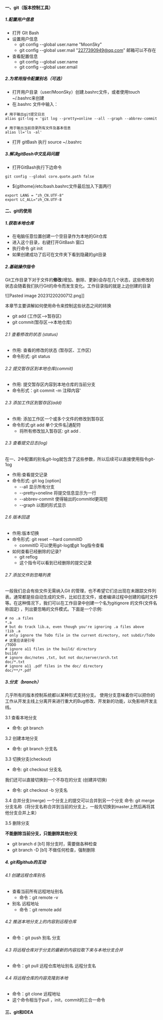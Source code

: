 #### 一、git（版本控制工具）

##### 1.配置用户信息

- 打开 GIt Bash
- 设置用户信息
	- git config --global user.name "MoonSky"
	- git config --global user.mail "2277390949@qq.com" 邮箱可以不存在
- 查看配置信息
	- git config --global user.name
	- git config --global user.email
##### 2.为常用指令配置别名（可选）

- 打开用户目录（user/MoonSky）创建.bashrc文件，或者使用touch ~/.bashrc来创建
- 在.bashrc 文件中输入：

```
# 用于输出git提交日志
alias git-log = 'git log --pretty=online --all --graph --abbrev-commit

# 用于输出当前目录所有文件及基本信息
alias ll='ls -al'
```

- 打开 gitBash 执行 source ~/.bashrc
##### 3.解决gitBash中文乱码问题

- 打开GitBash执行下边命令
```
git config --global core.quote.path false
```

- ${githome}/etc/bash.bashrc文件最后加入下面两行
```
export LANG = "zh_CN.UTF-8"
export LC_ALL="zh_CN.UTF-8
```
#### 二、git的使用
##### 1.获取本地仓库

- 在电脑任意位置创建一个空目录作为本地的Git仓库
- 进入这个目录，右键打开GitBash 窗口
- 执行命令 git init
- 如果创建成功了后可在文件夹下看到隐藏的git目录

##### 2.基础操作指令

Git工作目录下对于文件的**修改**(增加、删除、更新)会存在几个状态，这些修改的状态会随着我们执行Git的命令而发生变化。工作目录指的就是上边创建的目录

![[Pasted image 20231220200712.png]]

本章节主要讲解如何使用命令来控制这些状态之间的转换
- git add (工作区-->暂存区)
- git commit(暂存区-->本地仓库)

###### 2.1 查看修改的状态 (status)

- 作用: 查看的修改的状态 (暂存区、工作区)
- 命令形式: git status

###### 2.2 提交暂存区到本地仓库(commit)

- 作用: 提交暂存区内容到本地仓库的当前分支
- 命令形式：git commit -m 注释内容' 
###### 2.3 添加工作区到暂存区(add)

- 作用: 添加工作区一个或多个文件的修改到暂存区
- 命令形式:git add 单个文件名|通配符
	- 将所有修改加入暂存区: git add .

###### 2.3 查看提交日志(log)

在一、2中配置的别名git-log就包含了这些参数，所以后续可以直接使用指令git-1og

- 作用:查看提交记录
-  命令形式: git log [option]
	- --all 显示所有分支
	- --pretty=oneline 将提交信息显示为一行
	- --abbrev-commit 使得输出的commitld更简短
	- --graph 以图的形式显示

###### 2.6 版本回退

- 作用:版本切换
- 命令形式: git reset --hard commitID
	- commitID 可以使用git-log或git 1og指令查看
- 如何查看已经删除的记录?
	- git reflog
	-  这个指令可以看到已经删除的提交记录

###### 2.7 添加文件到忽略列表

一般我们总会有些文件无需纳入Git 的管理，也不希望它们总出现在未跟踪文件列表。通常都是些自动生成的文件，比如日志文件，或者编译过程中创建的临时文件等。在这种情况下，我们可以在工作目录中创建一个名为gitignore 的文件(文件名称固定) ，列出要忽略的文件模式。下面是一个示例:
```
# no .a files
*.a
# but do track lib.a, even though you're ignoring .a files above
!1ib .a
# only ignore the ToDo file in the current directory, not subdir/ToDo  # 这里应该是引号
/TODO
# ignore a11 files in the build/ directory
bui1d/
# ignore doc/notes ,txt, but not doc/server/arch.txt
doc/*.txt
# ignore a11 .pdf files in the doc/ directory
doc/**/*.pdf
```


##### 3.分支（branch）

几乎所有的版本控制系统都以某种形式支持分支。 使用分支意味着你可以把你的工作从开发主线上分离开来进行重大的Bug修改、开发新的功能，以免影响开发主线。

3.1 查看本地分支
- 命令: git branch

3.2 创建本地分支
- 命令: git branch 分支名

3.3 切换分支(checkout)
- 命令: git checkout 分支名

我们还可以直接切换到一个不存在的分支 (创建并切换)
- 命令: git checkout -b 分支名

3.4 合并分支(merge)
一个分支上的提交可以合并到另一个分支
命令: git merge 分支名称（将分支名称合并到当前的分支上，一般先切换到master上然后再将其他分支合并上来）

3.5 删除分支

**不能删除当前分支，只能删除其他分支**

- git branch d [b1] 除分支时，需要做各种检查
- git branch -D [b1] 不做任何检查，强制删除

##### 4. git和github的互动

###### 4.1 创建远程仓库别名

- 查看当前所有远程地址别名
	- 命令：git remote -v
- 别名 远程地址
	- 命令：git remote add 

###### 4.2 推送本地分支上的内容到远程仓库

- 命令：git push 别名 分支

###### 4.3 将远程仓库对于分支的最新的内容拉取下来与本地分支合并

- 命令：git pull 远程仓库地址别名 远程分支名

###### 4.4 将远程仓库的内容克隆到本地

- 命令：git clone 远程地址 
- 这个命令相当于pull ，init，commit的三合一命令




#### 三、git和IDEA


